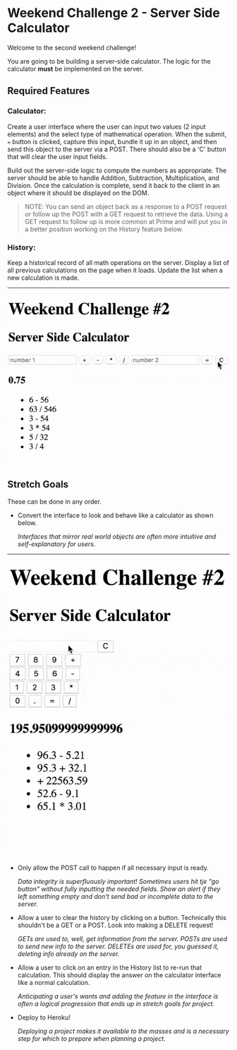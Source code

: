 # Weekend Challenge 2 - Server Side Calculator

Welcome to the second weekend challenge!

You are going to be building a server-side calculator. The logic for the calculator **must** be implemented on the server. 

## Required Features

### Calculator:
Create a user interface where the user can input two values (2 input elements) and the select type of mathematical operation. When the submit, `=` button is clicked, capture this input, bundle it up in an object, and then send this object to the server via a POST. There should also be a 'C' button that will clear the user input fields.

Build out the server-side logic to compute the numbers as appropriate. The server should be able to handle Addition, Subtraction, Multiplication, and Division. Once the calculation is complete, send it back to the client in an object where it should be displayed on the DOM.

> NOTE: You can send an object back as a response to a POST request or follow up the POST with a GET request to retrieve the data. Using a GET request to follow up is more common at Prime and will put you in a better position working on the History feature below.

### History:
Keep a historical record of all math operations on the server. Display a list of all previous calculations on the page when it loads. Update the list when a new calculation is made.

---
![base mode interface](images/baseMode_interface.gif)
---
## Stretch Goals
These can be done in any order.

- Convert the interface to look and behave like a calculator as shown below.

  *Interfaces that mirror real world objects are often more intuitive and self-explanatory for users.*

---
![calculator interface](images/stretchGoal_interface.gif)
---

- Only allow the POST call to happen if all necessary input is ready.

  *Data integrity is superfluously important! Sometimes users hit tje "go button" without fully inputting the needed fields. Show an alert if they left something empty and don't send bad or incomplete data to the server.*

- Allow a user to clear the history by clicking on a button. Technically this shouldn't be a GET or a POST. Look into making a DELETE request!

  *GETs are used to, well, get information from the server. POSTs are used to send new info to the server. DELETEs are used for, you guessed it, deleting info already on the server.*

- Allow a user to click on an entry in the History list to re-run that calculation. This should display the answer on the calculator interface like a normal calculation.

  *Anticipating a user's wants and adding the feature in the interface is often a logical progression that ends up in stretch goals for project.*

- Deploy to Heroku!

  *Deploying a project makes it available to the masses and is a necessary step for which to prepare when planning a project.*
